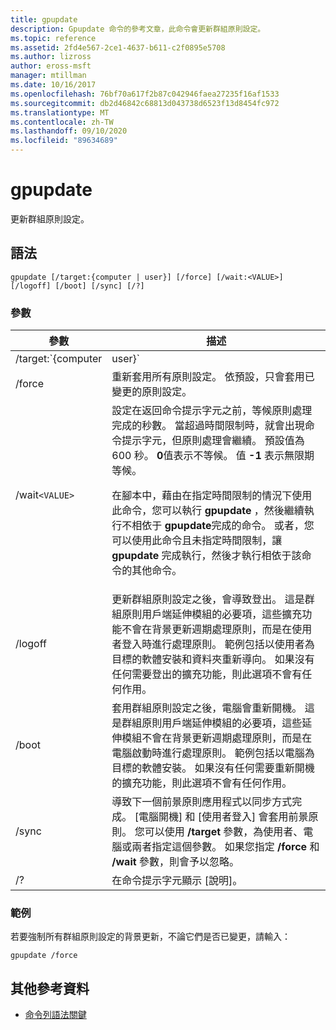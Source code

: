 ```yaml
---
title: gpupdate
description: Gpupdate 命令的參考文章，此命令會更新群組原則設定。
ms.topic: reference
ms.assetid: 2fd4e567-2ce1-4637-b611-c2f0895e5708
ms.author: lizross
author: eross-msft
manager: mtillman
ms.date: 10/16/2017
ms.openlocfilehash: 76bf70a617f2b87c042946faea27235f16af1533
ms.sourcegitcommit: db2d46842c68813d043738d6523f13d8454fc972
ms.translationtype: MT
ms.contentlocale: zh-TW
ms.lasthandoff: 09/10/2020
ms.locfileid: "89634689"
---
```

# <a name="gpupdate"></a>gpupdate

更新群組原則設定。

## <a name="syntax"></a>語法

```
gpupdate [/target:{computer | user}] [/force] [/wait:<VALUE>] [/logoff] [/boot] [/sync] [/?]
```

### <a name="parameters"></a>參數

| 參數 | 描述 |
| --------- |------------ |
| /target:`{computer|user}` | 指定只更新使用者或僅更新電腦原則設定。 依預設，會更新使用者和電腦原則設定。 |
| /force | 重新套用所有原則設定。 依預設，只會套用已變更的原則設定。 |
| /wait`<VALUE>` | 設定在返回命令提示字元之前，等候原則處理完成的秒數。 當超過時間限制時，就會出現命令提示字元，但原則處理會繼續。 預設值為 600 秒。 **0**值表示不等候。 值 **-1** 表示無限期等候。<p>在腳本中，藉由在指定時間限制的情況下使用此命令，您可以執行 **gpupdate** ，然後繼續執行不相依于 **gpupdate**完成的命令。 或者，您可以使用此命令且未指定時間限制，讓 **gpupdate** 完成執行，然後才執行相依于該命令的其他命令。 |
| /logoff | 更新群組原則設定之後，會導致登出。 這是群組原則用戶端延伸模組的必要項，這些擴充功能不會在背景更新週期處理原則，而是在使用者登入時進行處理原則。 範例包括以使用者為目標的軟體安裝和資料夾重新導向。 如果沒有任何需要登出的擴充功能，則此選項不會有任何作用。 |
| /boot | 套用群組原則設定之後，電腦會重新開機。 這是群組原則用戶端延伸模組的必要項，這些延伸模組不會在背景更新週期處理原則，而是在電腦啟動時進行處理原則。 範例包括以電腦為目標的軟體安裝。 如果沒有任何需要重新開機的擴充功能，則此選項不會有任何作用。 |
| /sync | 導致下一個前景原則應用程式以同步方式完成。 [電腦開機] 和 [使用者登入] 會套用前景原則。 您可以使用 **/target** 參數，為使用者、電腦或兩者指定這個參數。 如果您指定 **/force** 和 **/wait** 參數，則會予以忽略。 |
| /? | 在命令提示字元顯示 [說明]。 |

### <a name="examples"></a>範例

若要強制所有群組原則設定的背景更新，不論它們是否已變更，請輸入：

```
gpupdate /force
```

## <a name="additional-references"></a>其他參考資料

- [命令列語法關鍵](command-line-syntax-key.md)